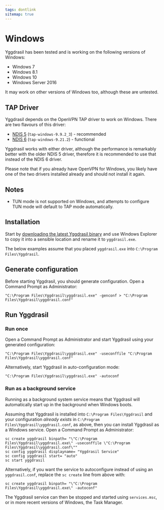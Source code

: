 ```yaml
---
tags: dontlink
sitemap: true
---
```


# Windows

Yggdrasil has been tested and is working on the following versions of Windows:

- Windows 7
- Windows 8.1
- Windows 10
- Windows Server 2016

It may work on other versions of Windows too, although these are untested.

## TAP Driver

Yggdrasil depends on the OpenVPN TAP driver to work on Windows. There are two flavours of this driver:

- [NDIS 5](https://swupdate.openvpn.org/community/releases/tap-windows-9.9.2_3.exe) (`tap-windows-9.9.2_3`) - recommended
- [NDIS 6](https://swupdate.openvpn.org/community/releases/tap-windows-9.21.2.exe) (`tap-windows-9.21.2`) - functional

Yggdrasil works with either driver, although the performance is remarkably better with the older NDIS 5 driver, therefore it is recommended to use that instead of the NDIS 6 driver.

Please note that if you already have OpenVPN for Windows, you likely have one of the two drivers installed already and should not install it again.

## Notes

- TUN mode is not supported on Windows, and attempts to configure TUN mode will default to TAP mode automatically.

## Installation

Start by [downloading the latest Yggdrasil binary](https://circleci.com/api/v1.1/project/github/yggdrasil-network/yggdrasil-go/latest/artifacts) and use Windows Explorer to copy it into a sensible location and rename it to `yggdrasil.exe`.

The below examples assume that you placed `yggdrasil.exe` into `C:\Program Files\Yggdrasil`.

## Generate configuration

Before starting Yggdrasil, you should generate configuration. Open a Command Prompt as Administrator:
```
"C:\Program Files\Yggdrasil\yggdrasil.exe" -genconf > "C:\Program Files\Yggdrasil\yggdrasil.conf"
```

## Run Yggdrasil

### Run once

Open a Command Prompt as Administrator and start Yggdrasil using your generated configuration:
```
"C:\Program Files\Yggdrasil\yggdrasil.exe" -useconffile "C:\Program Files\Yggdrasil\yggdrasil.conf"
```
Alternatively, start Yggdrasil in auto-configuration mode:
```
"C:\Program Files\Yggdrasil\yggdrasil.exe" -autoconf
```

### Run as a background service

Running as a background system service means that Yggdrasil will automatically start up in the background when Windows boots.

Assuming that Yggdrasil is installed into `C:\Program Files\Yggdrasil` and your configuration *already exists* in `C:\Program Files\Yggdrasil\yggdrasil.conf`, as above, then you can install Yggdrasil as a Windows service. Open a Command Prompt as Administrator:
```
sc create yggdrasil binpath= "\"C:\Program Files\Yggdrasil\yggdrasil.exe\" -useconffile \"C:\Program Files\Yggdrasil\yggdrasil.conf\""
sc config yggdrasil displayname= "Yggdrasil Service"
sc config yggdrasil start= "auto"
sc start yggdrasil
```
Alternatively, if you want the service to autoconfigure instead of using an `yggdrasil.conf`, replace the `sc create` line from above with:
```
sc create yggdrasil binpath= "\"C:\Program Files\Yggdrasil\yggdrasil.exe\" -autoconf"
```

The Yggdrasil service can then be stopped and started using `services.msc`, or in more recent versions of Windows, the Task Manager.
